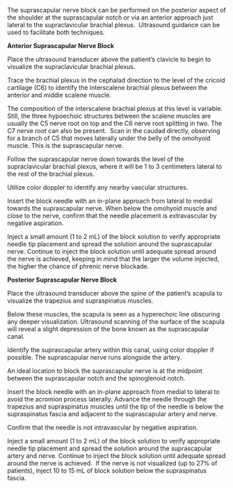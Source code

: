 The suprascapular nerve block can be performed on the posterior aspect of the shoulder at the suprascapular notch or via an anterior approach just lateral to the supraclavicular brachial plexus.  Ultrasound guidance can be used to facilitate both techniques.

**Anterior Suprascapular Nerve Block**

Place the ultrasound transducer above the patient’s clavicle to begin to visualize the supraclavicular brachial plexus.

Trace the brachial plexus in the cephalad direction to the level of the cricoid cartilage (C6) to identify the interscalene brachial plexus between the anterior and middle scalene muscle.

The composition of the interscalene brachial plexus at this level is variable. Still, the three hypoechoic structures between the scalene muscles are usually the C5 nerve root on top and the C6 nerve root splitting in two. The C7 nerve root can also be present.  Scan in the caudad directly, observing for a branch of C5 that moves laterally under the belly of the omohyoid muscle. This is the suprascapular nerve.

Follow the suprascapular nerve down towards the level of the supraclavicular brachial plexus, where it will be 1 to 3 centimeters lateral to the rest of the brachial plexus.

Utilize color doppler to identify any nearby vascular structures.

Insert the block needle with an in-plane approach from lateral to medial towards the suprascapular nerve. When below the omohyoid muscle and close to the nerve, confirm that the needle placement is extravascular by negative aspiration.

Inject a small amount (1 to 2 mL) of the block solution to verify appropriate needle tip placement and spread the solution around the suprascapular nerve. Continue to inject the block solution until adequate spread around the nerve is achieved, keeping in mind that the larger the volume injected, the higher the chance of phrenic nerve blockade.

**Posterior Suprascapular Nerve Block**

Place the ultrasound transducer above the spine of the patient’s scapula to visualize the trapezius and supraspinatus muscles.

Below these muscles, the scapula is seen as a hyperechoic line obscuring any deeper visualization. Ultrasound scanning of the surface of the scapula will reveal a slight depression of the bone known as the suprascapular canal.

Identify the suprascapular artery within this canal, using color doppler if possible. The suprascapular nerve runs alongside the artery.

An ideal location to block the suprascapular nerve is at the midpoint between the suprascapular notch and the spinoglenoid notch.

Insert the block needle with an in-plane approach from medial to lateral to avoid the acromion process laterally. Advance the needle through the trapezius and supraspinatus muscles until the tip of the needle is below the supraspinatus fascia and adjacent to the suprascapular artery and nerve.

Confirm that the needle is not intravascular by negative aspiration.

Inject a small amount (1 to 2 mL) of the block solution to verify appropriate needle tip placement and spread the solution around the suprascapular artery and nerve. Continue to inject the block solution until adequate spread around the nerve is achieved.  If the nerve is not visualized (up to 27% of patients), inject 10 to 15 mL of block solution below the supraspinatus fascia.